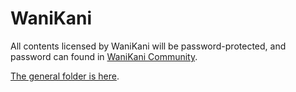 # WaniKani

All contents licensed by WaniKani will be password-protected, and password can found in [WaniKani Community](https://community.wanikani.com).

[The general folder is here](#).
